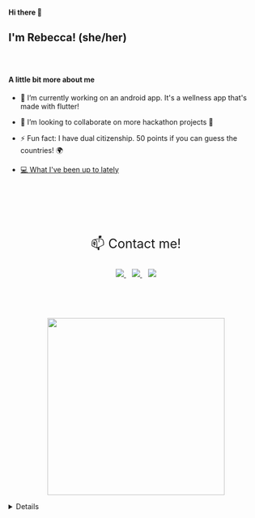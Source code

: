 #### Hi there 👋
## I'm Rebecca! (she/her)



<!-- ### I'm Rebecca! (she/her)
I'm a college grad with a B.S. in Biomedical Science, but I decided to pursue a career in Tech! I've never tagged myself as much of a creative type, but coding and developing apps has really opened my mind to the possibilities. I love to solve challenging problems, and my friends like to joke that they have to drag me away from the computer! 

 -->


<div style="height: 25px"></div>




	
#### A little bit more about me
- 🔭 I’m currently working on an android app. It's a wellness app that's made with flutter!
- 👯 I’m looking to collaborate on more hackathon projects 🤩
- ⚡ Fun fact: I have dual citizenship. 50 points if you can guess the countries! 🌍


- [ 💻 What I've been up to lately](https://github.com/thinklikeadesigner/react-around-api-full)

<div style="height: 25px"></div><div style="height: 25px"></div><div style="height: 25px"></div>


<p align='center' style="font-size: 25px">
📫 Contact me!
	</p>
	
	

</p>
<p align='center'>
  <a href="https://www.linkedin.com/in/rebecca-burch/">
    <img src="https://img.shields.io/badge/linkedin-%230077B5.svg?&style=for-the-badge&logo=linkedin&logoColor=white" />
  </a>&nbsp;&nbsp;
   <a href="https://twitter.com/thinkLikeADev">
    <img src="https://img.shields.io/badge/twitter-%231DA1F2.svg?&style=for-the-badge&logo=twitter&logoColor=white" />
  </a>&nbsp;&nbsp;
     <a href="mailto:rebecca.burch.stu@gmail.com">
 <img src="https://img.shields.io/badge/gmail-D14836?&style=for-the-badge&logo=gmail&logoColor=white" />
	</a>
</p>

<div style="height: 25px"></div><div style="height: 25px"></div>
	
<p align='center'>
  <a href="#"><img src="https://github-readme-stats.vercel.app/api?username=thinklikeadesigner&theme=slateorange&show_icons=true" width="350"></a>
</p>


<details>

<!-- ## Pretty confident in...
<!-- <div style="height: 25px"></div>

These are technologies that I have created 15 or more projects with
<img src="https://img.shields.io/badge/html-%23239120.svg?&style=for-the-badge&logo=html5&logoColor=white" />
<img src="https://img.shields.io/badge/css-%23239120.svg?&style=for-the-badge&logo=css3&logoColor=white" />
<img src="https://img.shields.io/badge/javascript%20-%23323330.svg?&style=for-the-badge&logo=javascript&logoColor=%23F7DF1E" />
<img src="https://img.shields.io/badge/markdown-%23000000.svg?&style=for-the-badge&logo=markdown&logoColor=white" />





<div style="height: 25px"></div><div style="height: 25px"></div>

## Confident with
<div style="height: 25px"></div>
These are technologies that I have created 10 or more projects with
<div style="height: 25px"></div>

<img src="https://img.shields.io/badge/Flutter%20-%2302569B.svg?&style=for-the-badge&logo=Flutter&logoColor=white" />
<img src="https://img.shields.io/badge/dart-%230175C2.svg?&style=for-the-badge&logo=dart&logoColor=white" />
<img src="https://img.shields.io/badge/firebase%20-%23039BE5.svg?&style=for-the-badge&logo=firebase"/>
<img src="https://img.shields.io/badge/python%20-%2314354C.svg?&style=for-the-badge&logo=python&logoColor=white" /> -->


<!-- 
<div style="height: 25px"></div><div style="height: 25px"></div>

## Learning
<div style="height: 25px"></div>
These are technologies that I have created 5 or more projects with
<div style="height: 25px"></div>
<img src="https://img.shields.io/badge/node.js%20-%2343853D.svg?&style=for-the-badge&logo=node.js&logoColor=white" />
<img src="https://img.shields.io/badge/react_router%20-CA4245.svg?&style=for-the-badge&logo=react-router&logoColor=white" />
<img src="https://img.shields.io/badge/react%20-%2320232a.svg?&style=for-the-badge&logo=react&logoColor=%2361DAFB" />
<img src="https://img.shields.io/badge/material%20ui%20-%230081CB.svg?&style=for-the-badge&logo=material-ui&logoColor=white" /> -->
<!-- <img src="https://img.shields.io/badge/typescript%20-%23007ACC.svg?&style=for-the-badge&logo=typescript&logoColor=white" /> -->
<!--  <img src="https://img.shields.io/badge/angular%20-%23DD0031.svg?&style=for-the-badge&logo=angular&logoColor=white" /> -->



<!-- <div style="height: 25px"></div><div style="height: 25px"></div>

## Collaborates with

I use these platforms to collaborate remotely

<img src="https://img.shields.io/badge/slack-%234A154B.svg?&style=for-the-badge&logo=slack&logoColor=white" />
<img src="https://img.shields.io/badge/Zoom-2D8CFF?logo=zoom&logoColor=white&style=for-the-badge" />
<img src="https://img.shields.io/badge/figma%20-%23F24E1E.svg?&style=for-the-badge&logo=figma&logoColor=white" />
<img src="https://img.shields.io/badge/github%20-%23121011.svg?&style=for-the-badge&logo=github&logoColor=white" />
 -->

<!-- <img src="https://img.shields.io/badge/discord-%237289DA.svg?&style=for-the-badge&logo=discord&logoColor=white" /> -->


<!-- <div style="height: 25px"></div>
<div style="height: 25px"></div>


<div style="height: 25px"></div>
<div style="height: 25px"></div>

<div style="height: 25px"></div>
<div style="height: 25px"></div>

<div style="height: 25px"></div>
<div style="height: 25px"></div>

## Fun Stuff
<div style="height: 25px"></div> -->


<!-- <p align='center'>If Github was a class, I'd have a 4.0 👇👇👇</p> -->
<!-- <div style="height: 25px"></div><div style="height: 25px"></div><div style="height: 25px"></div> -->


<!-- <div style="height: 25px"></div>

<div style="height: 25px"></div>

<p align='center' style="font-size: 25px">
Wants to learn </p>

<p align='center' >
<img src="https://img.shields.io/badge/CIRCLECI%20-%23161616.svg?&style=for-the-badge&logo=circleci&logoColor=white"/>
<img src="https://img.shields.io/badge/docker%20-%230db7ed.svg?&style=for-the-badge&logo=docker&logoColor=white"/>
<img src="https://img.shields.io/badge/kotlin-%230095D5.svg?&style=for-the-badge&logo=kotlin&logoColor=white"/>
<img src="https://img.shields.io/badge/swift-%23FA7343.svg?&style=for-the-badge&logo=swift&logoColor=white"/>
</p>

<div style="height: 25px"></div>
<div style="height: 25px"></div>

<p align='center' style="font-size: 25px">
Will eventually learn</p>
<p>


</p>
<p align='center' style="font-size: 25px">

<img src="https://img.shields.io/badge/c++%20-%2300599C.svg?&style=for-the-badge&logo=c%2B%2B&ogoColor=white"/>

<img src="https://img.shields.io/badge/java-%23ED8B00.svg?&style=for-the-badge&logo=java&logoColor=white"/>
<img src="https://img.shields.io/badge/Amazon%20AWS-%23232F3E?logo=amazon-aws&logoColor=white&style=for-the-badge" />
<img src="https://img.shields.io/badge/c%23%20-%23239120.svg?&style=for-the-badge&logo=c-sharp&logoColor=white"/>

</p>

<div style="height: 25px"></div><div style="height: 25px"></div><div style="height: 25px"></div> -->
<!-- <img src="https://img.shields.io/badge/Google%20Play-414141?logo=google-play&logoColor=white&style=for-the-badge" /> -->


   <!--<a href="https://dev.to/thinklikeadesigner">
    <img src="https://img.shields.io/badge/DEV.TO-%230A0A0A.svg?&style=for-the-badge&logo=dev.to&logoColor=white" />
  </a>&nbsp;&nbsp;-->

<!-- <p align='center'> -->
<!--    <img src="https://img.shields.io/badge/Zoom-2D8CFF?logo=zoom&logoColor=white&style=for-the-badge" /> -->
<!--    <img src="https://img.shields.io/badge/discord-%237289DA.svg?&style=for-the-badge&logo=discord&logoColor=white" /> -->
<!--    <img src="https://img.shields.io/badge/slack-%234A154B.svg?&style=for-the-badge&logo=slack&logoColor=white" /> -->
<!--      <img src="https://img.shields.io/badge/Google%20Cloud-%234285F4?logo=google-cloud&logoColor=white&style=for-the-badge" />
<!--    <img src="https://img.shields.io/badge/Flutter%20-%2302569B.svg?&style=for-the-badge&logo=Flutter&logoColor=white" /> -->
<!--    <img src="https://img.shields.io/badge/Amazon%20AWS-%23232F3E?logo=amazon-aws&logoColor=white&style=for-the-badge" /> -->
<!--    <img src="https://img.shields.io/badge/html-%23239120.svg?&style=for-the-badge&logo=html5&logoColor=white" /> -->
<!--    <img src="https://img.shields.io/badge/css-%23239120.svg?&style=for-the-badge&logo=css3&logoColor=white" /> -->
 <!--   <img src="https://img.shields.io/badge/node.js%20-%2343853D.svg?&style=for-the-badge&logo=node.js&logoColor=white" /> -->
<!--    <img src="https://img.shields.io/badge/javascript%20-%23323330.svg?&style=for-the-badge&logo=javascript&logoColor=%23F7DF1E" /> -->
 <!--   <img src="https://img.shields.io/badge/typescript%20-%23007ACC.svg?&style=for-the-badge&logo=typescript&logoColor=white" /> -->
   <!-- <img src="https://img.shields.io/badge/python%20-%2314354C.svg?&style=for-the-badge&logo=python&logoColor=white" /> -->
<!--      <img src="https://img.shields.io/badge/dart-%230175C2.svg?&style=for-the-badge&logo=dart&logoColor=white" /> -->
<!--    <img src="https://img.shields.io/badge/markdown-%23000000.svg?&style=for-the-badge&logo=markdown&logoColor=white" /> -->
<!--    <img src="https://img.shields.io/badge/angular%20-%23DD0031.svg?&style=for-the-badge&logo=angular&logoColor=white" /> -->
  <!--  <img src="https://img.shields.io/badge/react%20-%2320232a.svg?&style=for-the-badge&logo=react&logoColor=%2361DAFB" /> -->
<!--    <img src="https://img.shields.io/badge/material%20ui%20-%230081CB.svg?&style=for-the-badge&logo=material-ui&logoColor=white" /> -->
<!--    <img src="https://img.shields.io/badge/Flutter%20-%2302569B.svg?&style=for-the-badge&logo=Flutter&logoColor=white" /> -->
<!--    <img src="https://img.shields.io/badge/react_router%20-CA4245.svg?&style=for-the-badge&logo=react-router&logoColor=white" /> -->
<!-- </p> -->

<!--[![Anurag's github stats](https://github-readme-stats.vercel.app/api?username=thinklikeadesigner&theme=slateorange&show_icons=true)](https://github.com/thinklikeadesigner/github-readme-stats)--> 

<!-- [Wellness app](https://github.com/thinklikeadesigner/Duolyfe_flutter_app)
<img src="https://img.shields.io/badge/Flutter%20-%2302569B.svg?&style=for-the-badge&logo=Flutter&logoColor=white" />
<img src="https://img.shields.io/badge/dart-%230175C2.svg?&style=for-the-badge&logo=dart&logoColor=white" />
<img src="https://img.shields.io/badge/Zoom-2D8CFF?logo=zoom&logoColor=white&style=for-the-badge" /> 
--- -->

<!-- [Single page app](https://thinklikeadesigner.github.io/portfolio-web/)
<img src="https://img.shields.io/badge/material%20ui%20-%230081CB.svg?&style=for-the-badge&logo=material-ui&logoColor=white" />
<img src="https://img.shields.io/badge/react_router%20-CA4245.svg?&style=for-the-badge&logo=react-router&logoColor=white" />
<img src="https://img.shields.io/badge/react%20-%2320232a.svg?&style=for-the-badge&logo=react&logoColor=%2361DAFB" />
<img src="https://img.shields.io/badge/node.js%20-%2343853D.svg?&style=for-the-badge&logo=node.js&logoColor=white" />

--- -->
---
<p align='center'>
<a href="https://rebecca-portfolio-firebase.firebaseapp.com/"> 📝 Check out my Portfolio here! </a>
</p>
